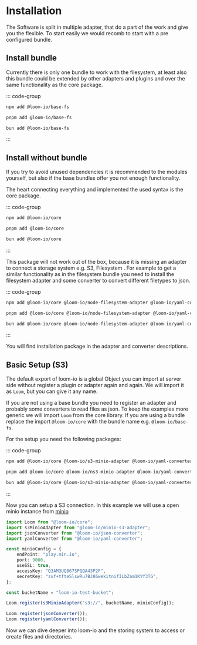 # Installation

The Software is split in multiple adapter, that do a part of the work and give you the flexible. To start easily we would recomb to start with a pre configured bundle.

## Install bundle

Currently there is only one bundle to work with the filesystem, at least also this bundle could be extended by other adapters and plugins and over the same functionality as the core package.

::: code-group

```sh [npm]
npm add @loom-io/base-fs
```

```sh [pnpm]
pnpm add @loom-io/base-fs
```

```sh [bun]
bun add @loom-io/base-fs
```

:::

## Install without bundle

If you try to avoid unused dependencies it is recommended to the modules yourself, but also if the base bundles offer you not enough functionality.

The heart connecting everything and implemented the used syntax is the core package.

::: code-group

```sh [npm]
npm add @loom-io/core
```

```sh [pnpm]
pnpm add @loom-io/core
```

```sh [bun]
bun add @loom-io/core
```

:::

This package will not work out of the box, because it is missing an adapter to connect a storage system e.g. S3, Filesystem . For example to get a similar functionality as in the filesystem bundle you need to install the filesystem adapter and some converter to convert different filetypes to json.

::: code-group

```sh [npm]
npm add @loom-io/core @loom-io/node-filesystem-adapter @loom-io/yaml-converter @loom-io/json-converter
```

```sh [pnpm]
pnpm add @loom-io/core @loom-io/node-filesystem-adapter @loom-io/yaml-converter @loom-io/json-converter
```

```sh [bun]
bun add @loom-io/core @loom-io/node-filesystem-adapter @loom-io/yaml-converter @loom-io/json-converter
```

:::

You will find installation package in the adapter and converter descriptions.

## Basic Setup (S3)

The default export of loom-io is a global Object you can import at server side without register a plugin or adapter again and again. We will import it as `Loom`, but you can give it any name.

If you are not using a base bundle you need to register an adapter and probably some converters to read files as json.
To keep the examples more generic we will import `Loom` from the core library. If you are using a bundle replace the import `@loom-io/core` with the bundle name e.g. `@loom-io/base-fs`.

For the setup you need the following packages:

::: code-group

```sh [npm]
npm add @loom-io/core @loom-io/s3-minio-adapter @loom-io/yaml-converter @loom-io/json-converter
```

```sh [pnpm]
pnpm add @loom-io/core @loom-io/ns3-minio-adapter @loom-io/yaml-converter @loom-io/json-converter
```

```sh [bun]
bun add @loom-io/core @loom-io/s3-minio-adapter @loom-io/yaml-converter @loom-io/json-converter
```

:::

Now you can setup a S3 connection. In this example we will use a open minio instance from [minio](https://min.io/)

```ts
import Loom from "@loom-io/core";
import s3MinioAdapter from "@loom-io/minio-s3-adapter";
import jsonConverter from "@loom-io/json-converter";
import yamlConverter from "@loom-io/yaml-converter";

const minioConfig = {
	endPoint: "play.min.io",
	port: 9000,
	useSSL: true,
	accessKey: "Q3AM3UQ867SPQQA43P2F",
	secretKey: "zuf+tfteSlswRu7BJ86wekitnifILbZam1KYY3TG",
};

const bucketName = "loom-io-test-bucket";

Loom.register(s3MinioAdapter("s3://", bucketName, minioConfig));

Loom.register(jsonConverter());
Loom.register(yamlConverter());
```

Now we can dive deeper into loom-io and the storing system to access or create files and directories.
